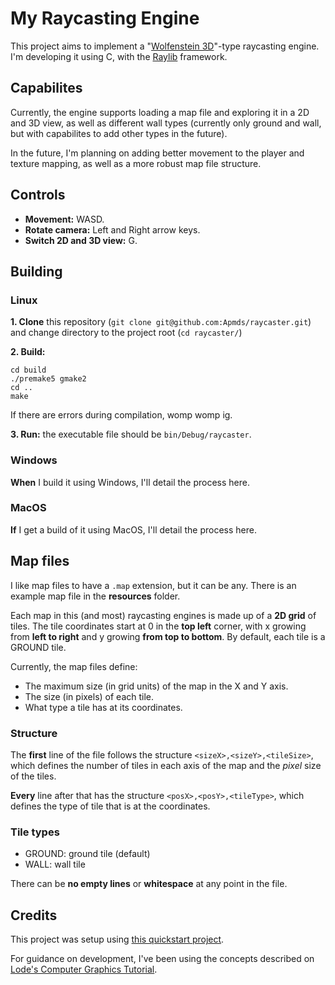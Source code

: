# My Raycasting Engine

This project aims to implement a "[Wolfenstein 3D](https://pt.wikipedia.org/wiki/Wolfenstein_3D)"-type raycasting engine. I'm developing it using C, with the [Raylib](https://www.raylib.com/) framework.

## Capabilites

Currently, the engine supports loading a map file and exploring it in a 2D and 3D view, as well as different wall types (currently only ground and wall, but with capabilites to add other types in the future).

In the future, I'm planning on adding better movement to the player and texture mapping, as well as a more robust map file structure.

## Controls

- **Movement:** WASD.
- **Rotate camera:** Left and Right arrow keys.
- **Switch 2D and 3D view:** G. 

## Building
### Linux
**1. Clone** this repository (```git clone git@github.com:Apmds/raycaster.git```) and change directory to the project root (```cd raycaster/```)

**2. Build:**
```
cd build
./premake5 gmake2
cd ..
make
```
If there are errors during compilation, womp womp ig.

**3. Run:** the executable file should be ```bin/Debug/raycaster```.

### Windows
**When** I build it using Windows, I'll detail the process here.

### MacOS
**If** I get a build of it using MacOS, I'll detail the process here.


## Map files
I like map files to have a ```.map``` extension, but it can be any. There is an example map file in the **resources** folder.

Each map in this (and most) raycasting engines is made up of a **2D grid** of tiles.
The tile coordinates start at 0 in the **top left** corner, with x growing from **left to right** and y growing **from top to bottom**. By default, each tile is a GROUND tile.

Currently, the map files define:
- The maximum size (in grid units) of the map in the X and Y axis.
- The size (in pixels) of each tile.
- What type a tile has at its coordinates.

### Structure
The **first** line of the file follows the structure ```<sizeX>,<sizeY>,<tileSize>```, which defines the number of tiles in each axis of the map and the _pixel_ size of the tiles.

**Every** line after that has the structure ```<posX>,<posY>,<tileType>```, which defines the type of tile that is at the coordinates.

### Tile types
- GROUND: ground tile (default)
- WALL: wall tile

There can be **no empty lines** or **whitespace** at any point in the file.

## Credits

This project was setup using [this quickstart project](https://github.com/raylib-extras/raylib-quickstart/).

For guidance on development, I've been using the concepts described on [Lode's Computer Graphics Tutorial](https://lodev.org/cgtutor/raycasting.html).
